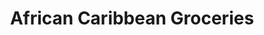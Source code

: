 ---
title: "African Caribbean Groceries"
url: /etobicoke/african-caribbean-groceries/
shop: Gemüse & Obst
---